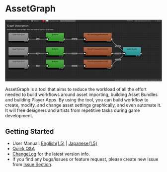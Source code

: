 # AssetGraph

![](/Documentation~/images/top.png)

AssetGraph is a tool that aims to reduce the workload of all the effort needed to build workflows around asset importing, building Asset Bundles and building Player Apps.  By using the tool, you can build workflow to create, modify, and change asset settings graphically, and even automate it.  It will free designers and artists from repetitive tasks during game development.

## Getting Started
- User Manual: [English(1.5)](https://docs.google.com/document/d/1L4OEowzz2lRMf-o5lTCkqbbdzXffcquH1tlbv9P-oHo/) |  [Japanese(1.5)](https://docs.google.com/document/d/1PwDNJcdzIzwlIoaUjL5kiJkyFYg4doIZ8i3q8MA7_sU/)
- [Quick Q&A](https://github.com/Unity-Technologies/AssetGraph/wiki/Q&A)
- [ChangeLog](https://github.com/Unity-Technologies/AssetGraph/blob/1.6/release/CHANGELOG.md) for the latest version info.
- If you find any bugs/issues or feature request, please create new Issue from [Issue Section](https://github.com/Unity-Technologies/AssetGraph/issues).
